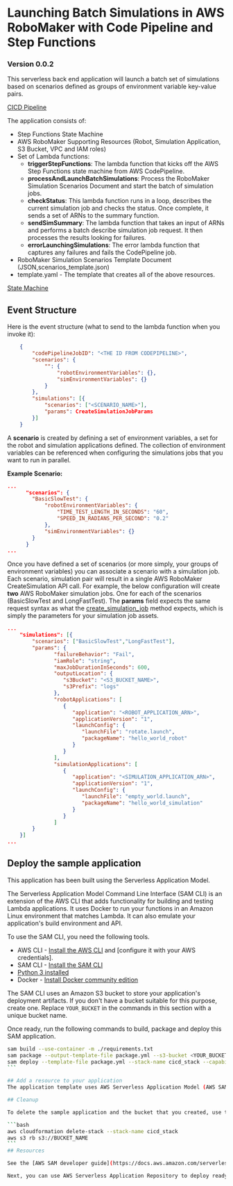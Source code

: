 # Launching Batch Simulations in AWS RoboMaker with Code Pipeline and Step Functions
### Version 0.0.2

This serverless back end application will launch a batch set of simulations based on scenarios defined as groups of environment variable key-value pairs.

[CICD Pipeline](images/cicd_pipeline.png)

The application consists of:
- Step Functions State Machine 
- AWS RoboMaker Supporting Resources (Robot, Simulation Application, S3 Bucket, VPC and IAM roles)
- Set of Lambda functions:
  - **triggerStepFunctions**: The lambda function that kicks off the AWS Step Functions state machine from AWS CodePipeline.
  - **processAndLaunchBatchSimulations**: Process the RoboMaker Simulation Scenarios Document and start the batch of simulation jobs. 
  - **checkStatus**: This lambda function runs in a loop, describes the current simulation job and checks the status. Once complete, it sends a set of ARNs to the summary function.
  - **sendSimSummary**: The lambda function that takes an input of ARNs and performs a batch describe simulation job request. It then processes the results looking for failures.
  - **errorLaunchingSimulations**: The error lambda function that captures any failures and fails the CodePipeline job.
- RoboMaker Simulation Scenarios Template Document (JSON,scenarios_template.json)
- template.yaml - The template that creates all of the above resources.

[State Machine](images/stepfunctions_workflow.png)

## Event Structure

Here is the event structure (what to send to the lambda function when you invoke it):

```json
    {
        "codePipelineJobID": "<THE ID FROM CODEPIPELINE>",
        "scenarios": {
            "": {
                "robotEnvironmentVariables": {},
                "simEnvironmentVariables": {}
            }
        },
        "simulations": [{
            "scenarios": ["<SCENARIO_NAME>"],
            "params": CreateSimulationJobParams
        }]
    }
```

A **scenario** is created by defining a set of environment variables, a set for the robot and simulation applications defined. The collection of environment variables can be referenced when configuring the simulations jobs that you want to run in parallel. 

**Example Scenario:**
```json
...
      "scenarios": {
        "BasicSlowTest": {
            "robotEnvironmentVariables": {
                "TIME_TEST_LENGTH_IN_SECONDS": "60",
                "SPEED_IN_RADIANS_PER_SECOND": "0.2"
            },
            "simEnvironmentVariables": {}
        }
      }
...
```

Once you have defined a set of scenarios (or more simply, your groups of environment variables) you can associate a scenario with a simulation job. Each scenario, simulation pair will result in a single AWS RoboMaker CreateSimulation API call. For example, the below configuration will create **two** AWS RoboMaker simulation jobs. One for each of the scenarios (BasicSlowTest and LongFastTest). The **params** field expects the same request syntax as what the [create_simulation_job](https://boto3.amazonaws.com/v1/documentation/api/latest/reference/services/robomaker.html#RoboMaker.Client.create_simulation_job) method expects, which is simply the parameters for your simulation job assets. 

```json
...
    "simulations": [{
        "scenarios": ["BasicSlowTest","LongFastTest"],
        "params": {
               "failureBehavior": "Fail",
               "iamRole": "string",
               "maxJobDurationInSeconds": 600,
               "outputLocation": { 
                  "s3Bucket": "<S3_BUCKET_NAME>",
                  "s3Prefix": "logs"
               },
               "robotApplications": [ 
                  { 
                     "application": "<ROBOT_APPLICATION_ARN>",
                     "applicationVersion": "1",
                     "launchConfig": { 
                        "launchFile": "rotate.launch",
                        "packageName": "hello_world_robot"
                     }
                  }
               ],
               "simulationApplications": [ 
                  { 
                     "application": "<SIMULATION_APPLICATION_ARN>",
                     "applicationVersion": "1",
                     "launchConfig": { 
                        "launchFile": "empty_world.launch",
                        "packageName": "hello_world_simulation"
                     }
                  }
               ]
        }
    }]
...
```

## Deploy the sample application

This application has been built using the Serverless Application Model. 

The Serverless Application Model Command Line Interface (SAM CLI) is an extension of the AWS CLI that adds functionality for building and testing Lambda applications. It uses Docker to run your functions in an Amazon Linux environment that matches Lambda. It can also emulate your application's build environment and API.

To use the SAM CLI, you need the following tools.

* AWS CLI - [Install the AWS CLI](https://docs.aws.amazon.com/cli/latest/userguide/cli-chap-install.html) and [configure it with your AWS credentials].
* SAM CLI - [Install the SAM CLI](https://docs.aws.amazon.com/serverless-application-model/latest/developerguide/serverless-sam-cli-install.html)
* [Python 3 installed](https://www.python.org/downloads/)
* Docker - [Install Docker community edition](https://hub.docker.com/search/?type=edition&offering=community)

The SAM CLI uses an Amazon S3 bucket to store your application's deployment artifacts. If you don't have a bucket suitable for this purpose, create one. Replace `YOUR_BUCKET` in the commands in this section with a unique bucket name.

Once ready, run the following commands to build, package and deploy this SAM application.

````bash
sam build --use-container -m ./requirements.txt
sam package --output-template-file package.yml --s3-bucket <YOUR_BUCKET>
sam deploy --template-file package.yml --stack-name cicd_stack --capabilities CAPABILITY_NAMED_IAM --s3-bucket <YOUR_BUCKET>
```

## Add a resource to your application
The application template uses AWS Serverless Application Model (AWS SAM) to define application resources. AWS SAM is an extension of AWS CloudFormation with a simpler syntax for configuring common serverless application resources such as functions, triggers, and APIs. For resources not included in [the SAM specification](https://github.com/awslabs/serverless-application-model/blob/master/versions/2016-10-31.md), you can use standard [AWS CloudFormation](https://docs.aws.amazon.com/AWSCloudFormation/latest/UserGuide/aws-template-resource-type-ref.html) resource types.

## Cleanup

To delete the sample application and the bucket that you created, use the AWS CLI.

```bash
aws cloudformation delete-stack --stack-name cicd_stack
aws s3 rb s3://BUCKET_NAME
```
## Resources

See the [AWS SAM developer guide](https://docs.aws.amazon.com/serverless-application-model/latest/developerguide/what-is-sam.html) for an introduction to SAM specification, the SAM CLI, and serverless application concepts.

Next, you can use AWS Serverless Application Repository to deploy ready to use Apps that go beyond hello world samples and learn how authors developed their applications: [AWS Serverless Application Repository main page](https://aws.amazon.com/serverless/serverlessrepo/)